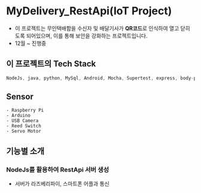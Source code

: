 # MyDelivery_RestApi(IoT Project)
- 이 프로젝트는 무인택배함을 수신자 및 배달기사가 **QR코드**로 인식하여 열고 닫히도록 되어있으며, 이를 통해 보안을 강화하는 프로젝트입니다.
- 12월 ~ 진행중

##  이 프로젝트의 **Tech Stack**
```dart
NodeJs, java, python, MySql, Android, Mocha, Supertest, express, body-parser, curl, Sequelize
```

## **Sensor**
```
- Raspberry Pi
- Arduino
- USB Camera
- Reed Switch
- Servo Motor
```

## 기능별 소개

### NodeJs를 활용하여 RestApi 서버 생성
* 서버가 라즈베리파이, 스마트폰 어플과 통신



